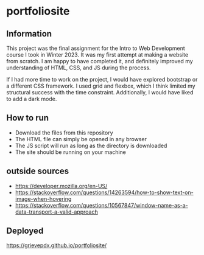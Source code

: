 # portfoliosite

## Information

This project was the final assignment for the Intro to Web Development course I took in Winter 2023. It was my first attempt at making a website from scratch. I am happy to have completed it, and definitely improved my understanding of HTML, CSS, and JS during the process.

If I had more time to work on the project, I would have explored bootstrap or a different CSS framework. I used grid and flexbox, which I think limited my structural success with the time constraint. Additionally, I would have liked to add a dark mode.

## How to run

- Download the files from this repository
- The HTML file can simply be opened in any browser
- The JS script will run as long as the directory is downloaded
- The site should be running on your machine

## outside sources

- https://developer.mozilla.org/en-US/
- https://stackoverflow.com/questions/14263594/how-to-show-text-on-image-when-hovering
- https://stackoverflow.com/questions/10567847/window-name-as-a-data-transport-a-valid-approach

## Deployed

https://grievepdx.github.io/portfoliosite/
